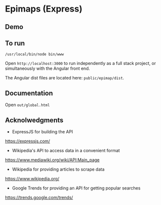 # Epimaps (Express)

## Demo



## To run

`/usr/local/bin/node bin/www`

Open `http://localhost:3000` to run independently as a full stack project, or simultaneously with the Angular front end. 

The Angular dist files are located here: `public/epimap/dist`.

## Documentation

Open `out/global.html`

## Acknolwedgments

- ExpressJS for building the API

https://expressjs.com/

- Wikipedia's API to access data in a convenient format

https://www.mediawiki.org/wiki/API:Main_page

- Wikipedia for providing articles to scrape data

https://www.wikipedia.org/ 

- Google Trends for providing an API for getting popular searches

https://trends.google.com/trends/